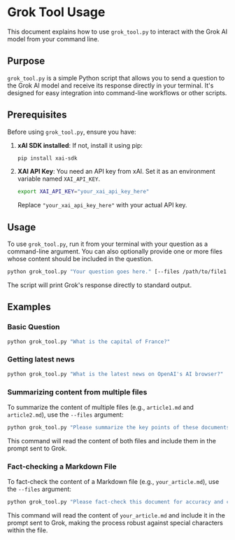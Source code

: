 # Grok Tool Usage

This document explains how to use `grok_tool.py` to interact with the Grok AI model from your command line.

## Purpose

`grok_tool.py` is a simple Python script that allows you to send a question to the Grok AI model and receive its response directly in your terminal. It's designed for easy integration into command-line workflows or other scripts.

## Prerequisites

Before using `grok_tool.py`, ensure you have:

1.  **xAI SDK installed**: If not, install it using pip:
    ```bash
    pip install xai-sdk
    ```
2.  **XAI API Key**: You need an API key from xAI. Set it as an environment variable named `XAI_API_KEY`.
    ```bash
    export XAI_API_KEY="your_xai_api_key_here"
    ```
    Replace `"your_xai_api_key_here"` with your actual API key.

## Usage

To use `grok_tool.py`, run it from your terminal with your question as a command-line argument. You can also optionally provide one or more files whose content should be included in the question.

```bash
python grok_tool.py "Your question goes here." [--files /path/to/file1.md /path/to/file2.txt]
```

The script will print Grok's response directly to standard output.

## Examples

### Basic Question

```bash
python grok_tool.py "What is the capital of France?"
```

### Getting latest news

```bash
python grok_tool.py "What is the latest news on OpenAI's AI browser?"
```

### Summarizing content from multiple files

To summarize the content of multiple files (e.g., `article1.md` and `article2.md`), use the `--files` argument:

```bash
python grok_tool.py "Please summarize the key points of these documents." --files article1.md article2.md
```

This command will read the content of both files and include them in the prompt sent to Grok.

### Fact-checking a Markdown File

To fact-check the content of a Markdown file (e.g., `your_article.md`), use the `--files` argument:

```bash
python grok_tool.py "Please fact-check this document for accuracy and consistency." --files your_article.md
```

This command will read the content of `your_article.md` and include it in the prompt sent to Grok, making the process robust against special characters within the file.